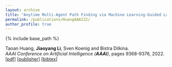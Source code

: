 ```yaml
---
layout: archive
title: "Anytime Multi-Agent Path Finding via Machine Learning-Guided Large Neighborhood Search"
permalink: /publications/HuangAAAI22/
author_profile: true
---
```


{% include base_path %}

Taoan Huang, **Jiaoyang Li**, Sven Koenig and Bistra Dilkina.       
<i>AAAI Conference on Artificial Intelligence (**AAAI**)</i>, pages 9368-9376, 2022.  
[[pdf](https://jiaoyang-li.github.io/files/2022-AAAI-2.pdf)]
[[publisher](https://ojs.aaai.org/index.php/AAAI/article/view/21168)]
[<a href="javascript:void(0)" onclick="(function(target, id) { if ($('#' + id).css('display') == 'block') { $('#' + id).hide('fast'); $(target).text('bibtex') } else { $('#' + id).show('fast'); $(target).text('bibtex▲') } })(this, 'bibtex-HuangAAAI22');">bibtex</a>]
<div id="bibtex-HuangAAAI22" style="display:none">
<pre>@inproceedings{HuangAAAI22,
  author    = {Taoan Huang and Jiaoyang Li and Sven Koenig and Bistra Dilkina},
  title     = {Anytime Multi-Agent Path Finding via Machine Learning-Guided Large Neighborhood Search},
  booktitle = {Proceedings of the 36th AAAI Conference on Artificial Intelligence (AAAI)},
  pages     = {9368--9376},
  year      = {2022}
}
</pre></div>